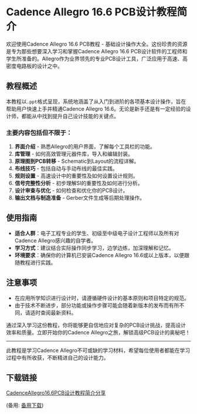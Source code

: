 # Cadence Allegro 16.6 PCB设计教程简介

欢迎使用Cadence Allegro 16.6 PCB教程 - 基础设计操作大全。这份珍贵的资源是专为那些想要深入学习和掌握Cadence Allegro 16.6 PCB设计软件的工程师和学生所准备的。Allegro作为业界领先的专业PCB设计工具，广泛应用于高速、高密度电路板的设计之中。

## 教程概述

本教程以`.ppt`格式呈现，系统地涵盖了从入门到进阶的各项基本设计操作，旨在帮助用户快速上手并精通Cadence Allegro 16.6。无论是新手还是有一定经验的设计师，都能从中找到提升自己设计技能的关键点。

### 主要内容包括但不限于：

1. **界面介绍** - 熟悉Allegro的用户界面，了解每个工具栏的功能。
2. **库管理** - 如何高效管理元器件库，导入和编辑封装。
3. **原理图到PCB转移** - Schematic到Layout的流程详解。
4. **布线技巧** - 包括自动与手动布线的最佳实践。
5. **规则设置** - 高速设计中的重要性及如何设置设计规则。
6. **信号完整性分析** - 初步理解SI的重要性及如何进行分析。
7. **设计审查与优化** - 如何检查和优化你的PCB设计。
8. **输出文档与制造准备** - Gerber文件生成等后期处理操作。

## 使用指南

- **适合人群**：电子工程专业的学生、初级至中级电子设计工程师以及所有对Cadence Allegro感兴趣的自学者。
- **学习方式**：建议结合实际操作同步学习，边学边练，加深理解和记忆。
- **环境要求**：确保你的计算机已安装Cadence Allegro 16.6或以上版本，以便跟随教程进行实践。

## 注意事项

- 在应用所学知识进行设计时，请遵循硬件设计的基本原则和项目特定的规范。
- 由于技术不断进步，部分功能或操作步骤可能会随着新版本的发布而有所不同，请适时查阅最新资料。

通过深入学习这份教程，你将能够更自信地应对复杂的PCB设计挑战，提高设计效率和质量。立即开始你的Cadence Allegro之旅，解锁高级PCB设计的奥秘吧！

---

此教程是学习Cadence Allegro不可或缺的学习材料，希望每位使用者都能在学习过程中有所收获，不断精进自己的设计能力。

## 下载链接
[CadenceAllegro16.6PCB设计教程简介分享](https://pan.quark.cn/s/7eb76debac0e) 

(备用: [备用下载](https://pan.baidu.com/s/1ab9IE0Id8OkoSRTKIKyXaA?pwd=1234))
